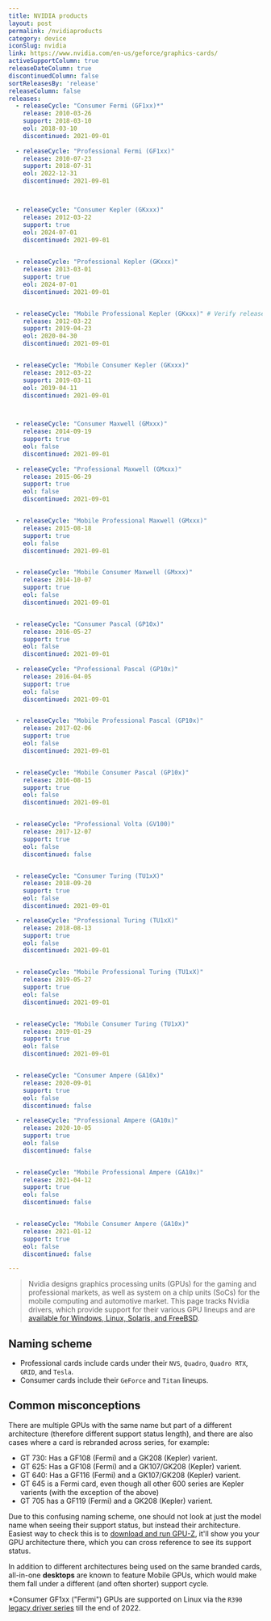 ```yaml
---
title: NVIDIA products
layout: post
permalink: /nvidiaproducts
category: device
iconSlug: nvidia
link: https://www.nvidia.com/en-us/geforce/graphics-cards/
activeSupportColumn: true
releaseDateColumn: true
discontinuedColumn: false
sortReleasesBy: 'release'
releaseColumn: false
releases:
  - releaseCycle: "Consumer Fermi (GF1xx)*"
    release: 2010-03-26
    support: 2018-03-10
    eol: 2018-03-10
    discontinued: 2021-09-01
    
  - releaseCycle: "Professional Fermi (GF1xx)"
    release: 2010-07-23
    support: 2018-07-31
    eol: 2022-12-31
    discontinued: 2021-09-01



  - releaseCycle: "Consumer Kepler (GKxxx)"
    release: 2012-03-22
    support: true
    eol: 2024-07-01
    discontinued: 2021-09-01

    
  - releaseCycle: "Professional Kepler (GKxxx)"
    release: 2013-03-01
    support: true
    eol: 2024-07-01
    discontinued: 2021-09-01


  - releaseCycle: "Mobile Professional Kepler (GKxxx)" # Verify release date.
    release: 2012-03-22
    support: 2019-04-23
    eol: 2020-04-30
    discontinued: 2021-09-01


  - releaseCycle: "Mobile Consumer Kepler (GKxxx)" 
    release: 2012-03-22
    support: 2019-03-11
    eol: 2019-04-11
    discontinued: 2021-09-01



  - releaseCycle: "Consumer Maxwell (GMxxx)"
    release: 2014-09-19
    support: true
    eol: false
    discontinued: 2021-09-01
    
  - releaseCycle: "Professional Maxwell (GMxxx)"
    release: 2015-06-29
    support: true
    eol: false
    discontinued: 2021-09-01


  - releaseCycle: "Mobile Professional Maxwell (GMxxx)" 
    release: 2015-08-18
    support: true
    eol: false
    discontinued: 2021-09-01


  - releaseCycle: "Mobile Consumer Maxwell (GMxxx)" 
    release: 2014-10-07
    support: true
    eol: false
    discontinued: 2021-09-01


  - releaseCycle: "Consumer Pascal (GP10x)"
    release: 2016-05-27
    support: true
    eol: false
    discontinued: 2021-09-01
   
  - releaseCycle: "Professional Pascal (GP10x)"
    release: 2016-04-05
    support: true
    eol: false
    discontinued: 2021-09-01


  - releaseCycle: "Mobile Professional Pascal (GP10x)"
    release: 2017-02-06
    support: true
    eol: false
    discontinued: 2021-09-01


  - releaseCycle: "Mobile Consumer Pascal (GP10x)" 
    release: 2016-08-15
    support: true
    eol: false
    discontinued: 2021-09-01


  - releaseCycle: "Professional Volta (GV100)" 
    release: 2017-12-07
    support: true
    eol: false
    discontinued: false


  - releaseCycle: "Consumer Turing (TU1xX)"
    release: 2018-09-20
    support: true
    eol: false
    discontinued: 2021-09-01

  - releaseCycle: "Professional Turing (TU1xX)"
    release: 2018-08-13
    support: true
    eol: false
    discontinued: 2021-09-01


  - releaseCycle: "Mobile Professional Turing (TU1xX)"
    release: 2019-05-27
    support: true
    eol: false
    discontinued: 2021-09-01


  - releaseCycle: "Mobile Consumer Turing (TU1xX)" 
    release: 2019-01-29
    support: true
    eol: false
    discontinued: 2021-09-01


  - releaseCycle: "Consumer Ampere (GA10x)"
    release: 2020-09-01
    support: true
    eol: false
    discontinued: false
    
  - releaseCycle: "Professional Ampere (GA10x)"
    release: 2020-10-05
    support: true
    eol: false
    discontinued: false


  - releaseCycle: "Mobile Professional Ampere (GA10x)"
    release: 2021-04-12
    support: true
    eol: false
    discontinued: false


  - releaseCycle: "Mobile Consumer Ampere (GA10x)" 
    release: 2021-01-12
    support: true
    eol: false
    discontinued: false

---
```


> Nvidia designs graphics processing units (GPUs) for the gaming and professional markets, as well as system on a chip units (SoCs) for the mobile computing and automotive market. This page tracks Nvidia drivers, which provide support for their various GPU lineups and are [available for Windows, Linux, Solaris, and FreeBSD](https://www.nvidia.com/Download/index.aspx?lang=en-us).

## Naming scheme

- Professional cards include cards under their `NVS`, `Quadro`, `Quadro RTX`, `GRID`, and `Tesla`.
- Consumer cards include their `GeForce` and `Titan` lineups. 


## Common misconceptions

There are multiple GPUs with the same name but part of a different architecture (therefore different support status length), and there are also cases where a card is rebranded across series, for example:

- GT 730: Has a GF108 (Fermi) and a GK208 (Kepler) varient.
- GT 625: Has a GF108 (Fermi) and a GK107/GK208 (Kepler) varient. 
- GT 640: Has a GF116 (Fermi) and a GK107/GK208 (Kepler) varient. 
- GT 645 is a Fermi card, even though all other 600 series are Kepler varients (with the exception of the above)
- GT 705 has a GF119 (Fermi) and a GK208 (Kepler) varient.


Due to this confusing naming scheme, one should not look at just the model name when seeing their support status, but instead their architecture. Easiest way to check this is to [download and run GPU-Z](https://www.techpowerup.com/gpuz/), it'll show you your GPU architecture there, which you can cross reference to see its support status.

In addition to different architectures being used on the same branded cards, all-in-one **desktops** are known to feature Mobile GPUs, which would make them fall under a different (and often shorter) support cycle. 

*Consumer GF1xx ("Fermi") GPUs are supported on Linux via the `R390` [legacy driver series](https://nvidia.custhelp.com/app/answers/detail/a_id/3142/~/support-timeframes-for-unix-legacy-gpu-releases) till the end of 2022.

